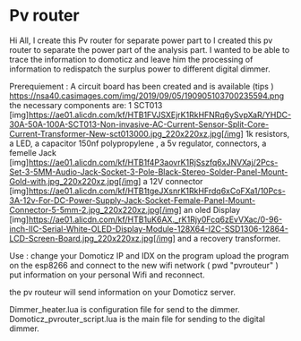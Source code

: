 # Pv router

Hi All, 
I create this Pv router for separate power part to I created this pv router to separate the power part of the analysis part. 
I wanted to be able to trace the information to domoticz and leave him the processing of information 
to redispatch the surplus power to different digital dimmer.


Prerequiement : 
A circuit board has been created and is available (tips ) 
https://nsa40.casimages.com/img/2019/09/05/190905103700235594.png
the necessary components are: 
1 SCT013
[img]https://ae01.alicdn.com/kf/HTB1FVJSXEjrK1RkHFNRq6ySvpXaR/YHDC-30A-50A-100A-SCT013-Non-invasive-AC-Current-Sensor-Split-Core-Current-Transformer-New-sct013000.jpg_220x220xz.jpg[/img]
1k resistors, 
a LED, 
a capacitor 150nf polypropylene , 
a 5v regulator, 
connectors, 
a femelle Jack  [img]https://ae01.alicdn.com/kf/HTB1f4P3aovrK1RjSszfq6xJNVXaj/2Pcs-Set-3-5MM-Audio-Jack-Socket-3-Pole-Black-Stereo-Solder-Panel-Mount-Gold-with.jpg_220x220xz.jpg[/img]
a 12V connector [img]https://ae01.alicdn.com/kf/HTB1tgeJXsnrK1RkHFrdq6xCoFXa1/10Pcs-3A-12v-For-DC-Power-Supply-Jack-Socket-Female-Panel-Mount-Connector-5-5mm-2.jpg_220x220xz.jpg[/img]
an oled Display [img]https://ae01.alicdn.com/kf/HTB1uK6AX._rK1Rjy0Fcq6zEvVXac/0-96-inch-IIC-Serial-White-OLED-Display-Module-128X64-I2C-SSD1306-12864-LCD-Screen-Board.jpg_220x220xz.jpg[/img]
and a recovery transformer.


Use : 
change your Domoticz IP and IDX on the program
upload the program on the esp8266 and connect to the new wifi network ( pwd "pvrouteur" ) 
put information on your personal Wifi and reconnect. 

the pv routeur will send information on your Domoticz server. 


Dimmer_heater.lua is configuration file for send to the dimmer. 
Domoticz_pvrouter_script.lua is the main file for sending to the digital dimmer. 

